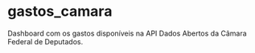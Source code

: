 # gastos_camara

Dashboard com os gastos disponíveis na API Dados Abertos da Câmara Federal de Deputados.
